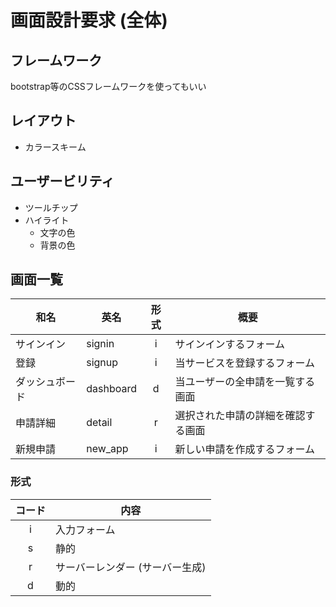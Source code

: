# 画面設計要求 (全体)

## フレームワーク

bootstrap等のCSSフレームワークを使ってもいい

## レイアウト

- カラースキーム

## ユーザービリティ

- ツールチップ
- ハイライト
  - 文字の色
  - 背景の色

## 画面一覧

| 和名           | 英名      | 形式  | 概要                               |
| -------------- | --------- | :---: | ---------------------------------- |
| サインイン     | signin    |   i   | サインインするフォーム             |
| 登録           | signup    |   i   | 当サービスを登録するフォーム       |
| ダッシュボード | dashboard |   d   | 当ユーザーの全申請を一覧する画面   |
| 申請詳細       | detail    |   r   | 選択された申請の詳細を確認する画面 |
| 新規申請       | new_app   |   i   | 新しい申請を作成するフォーム       |

### 形式

| コード | 内容                            |
| :----: | ------------------------------- |
|   i    | 入力フォーム                    |
|   s    | 静的                            |
|   r    | サーバーレンダー (サーバー生成) |
|   d    | 動的                            |
